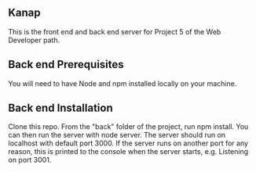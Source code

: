 Kanap
---------------------------------------------------------------------------------------
This is the front end and back end server for Project 5 of the Web Developer path.

Back end Prerequisites
----------------------
You will need to have Node and npm installed locally on your machine.

Back end Installation
---------------------

Clone this repo. From the "back" folder of the project, run npm install. You can then run the server with node server. The server should run on localhost with default port 3000. If the server runs on another port for any reason, this is printed to the console when the server starts, e.g. Listening on port 3001.
